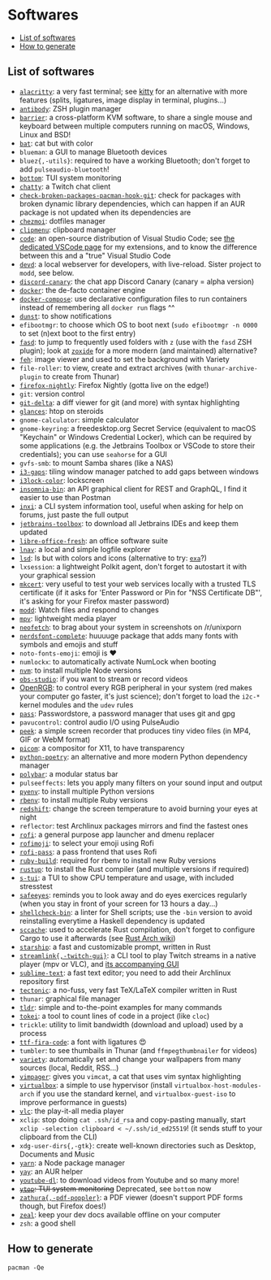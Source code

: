 # Softwares

<!-- toc -->

- [List of softwares](#list-of-softwares)
- [How to generate](#how-to-generate)

<!-- tocstop -->

## List of softwares

- [`alacritty`](https://github.com/alacritty/alacritty): a very fast terminal; see [kitty](https://sw.kovidgoyal.net/kitty/) for an alternative with more features (splits, ligatures, image display in terminal, plugins...)
- [`antibody`](https://github.com/getantibody/antibody): ZSH plugin manager
- [`barrier`](https://github.com/debauchee/barrier): a cross-platform KVM software, to share a single mouse and keyboard between multiple computers running on macOS, Windows, Linux and BSD!
- [`bat`](https://github.com/sharkdp/bat): cat but with color
- `blueman`: a GUI to manage Bluetooth devices
- `bluez{,-utils}`: required to have a working Bluetooth; don't forget to add `pulseaudio-bluetooth`!
- [`bottom`](https://github.com/ClementTsang/bottom): TUI system monitoring
- [`chatty`](https://chatty.github.io/): a Twitch chat client
- [`check-broken-packages-pacman-hook-git`](https://github.com/desbma/pacman-hooks): check for packages with broken dynamic library dependencies, which can happen if an AUR package is not updated when its dependencies are
- [`chezmoi`](https://www.chezmoi.io/): dotfiles manager
- [`clipmenu`](https://github.com/cdown/clipmenu): clipboard manager
- [`code`](https://code.visualstudio.com/): an open-source distribution of Visual Studio Code; see [the dedicated VSCode page](vscode.md) for my extensions, and to know the difference between this and a "true" Visual Studio Code
- [`devd`](https://github.com/cortesi/devd): a local webserver for developers, with live-reload. Sister project to `modd`, see below.
- [`discord-canary`](https://discord.com/): the chat app Discord Canary (canary = alpha version)
- [`docker`](https://www.docker.com/): the de-facto container engine
- [`docker-compose`](https://docs.docker.com/compose/): use declarative configuration files to run containers instead of remembering all `docker run` flags ^^
- [`dunst`](https://github.com/dunst-project/dunst): to show notifications
- `efibootmgr`: to choose which OS to boot next (`sudo efibootmgr -n 0000` to set (n)ext boot to the first entry)
- [`fasd`](https://github.com/clvv/fasd): to jump to frequently used folders with `z` (use with the `fasd` ZSH plugin); look at [`zoxide`](https://github.com/ajeetdsouza/zoxide) for a more modern (and maintained) alternative?
- [`feh`](https://feh.finalrewind.org/): image viewer and used to set the background with Variety
- `file-roller`: to view, create and extract archives (with `thunar-archive-plugin` to create from Thunar)
- [`firefox-nightly`](https://www.mozilla.org/en-US/firefox/): Firefox Nightly (gotta live on the edge!)
- `git`: version control
- [`git-delta`](https://github.com/dandavison/delta): a diff viewer for git (and more) with syntax highlighting
- [`glances`](https://github.com/nicolargo/glances): htop on steroids
- `gnome-calculator`: simple calculator
- `gnome-keyring`: a freedesktop.org Secret Service (equivalent to macOS "Keychain" or Windows Credential Locker), which can be required by some applications (e.g. the Jetbrains Toolbox or VSCode to store their credentials); you can use `seahorse` for a GUI
- `gvfs-smb`: to mount Samba shares (like a NAS)
- [`i3-gaps`](https://github.com/Airblader/i3): tiling window manager patched to add gaps between windows
- [`i3lock-color`](https://github.com/Raymo111/i3lock-color): lockscreen
- [`insomnia-bin`](https://insomnia.rest/): an API graphical client for REST and GraphQL, I find it easier to use than Postman
- [`inxi`](https://smxi.org/docs/inxi.htm): a CLI system information tool, useful when asking for help on forums, just paste the full output
- [`jetbrains-toolbox`](https://www.jetbrains.com/toolbox-app/): to download all Jetbrains IDEs and keep them updated
- [`libre-office-fresh`](https://www.libreoffice.org/): an office software suite
- [`lnav`](https://lnav.org/): a local and simple logfile explorer
- [`lsd`](https://github.com/Peltoche/lsd): ls but with colors and icons (alternative to try: [`exa`](https://github.com/ogham/exa)?)
- `lxsession`: a lightweight Polkit agent, don't forget to autostart it with your graphical session
- [`mkcert`](https://github.com/FiloSottile/mkcert): very useful to test your web services locally with a trusted TLS certificate (if it asks for 'Enter Password or Pin for "NSS Certificate DB"', it's asking for your Firefox master password)
- [`modd`](https://github.com/cortesi/modd): Watch files and respond to changes
- [`mpv`](https://mpv.io/): lightweight media player
- [`neofetch`](https://github.com/dylanaraps/neofetch): to brag about your system in screenshots on /r/unixporn
- [`nerdsfont-complete`](https://www.nerdfonts.com/): huuuuge package that adds many fonts with symbols and emojis and stuff
- `noto-fonts-emoji`: emoji is ❤️
- `numlockx`: to automatically activate NumLock when booting
- [`nvm`](https://github.com/nvm-sh/nvm): to install multiple Node versions
- [`obs-studio`](https://obsproject.com/): if you want to stream or record videos
- [OpenRGB](https://openrgb.org/): to control every RGB peripheral in your system (red makes your computer go faster, it's just science); don't forget to load the `i2c-*` kernel modules and the `udev` rules
- [`pass`](https://www.passwordstore.org/): Passwordstore, a password manager that uses git and gpg
- `pavucontrol`: control audio I/O using PulseAudio
- [`peek`](https://github.com/phw/peek): a simple screen recorder that produces tiny video files (in MP4, GIF or WebM format)
- [`picom`](https://github.com/yshui/picom): a compositor for X11, to have transparency
- [`python-poetry`](https://python-poetry.org/): an alternative and more modern Python dependency manager
- [`polybar`](https://polybar.github.io/): a modular status bar
- `pulseeffects`: lets you apply many filters on your sound input and output
- [`pyenv`](https://github.com/pyenv/pyenv): to install multiple Python versions
- [`rbenv`](https://github.com/rbenv/rbenv): to install multiple Ruby versions
- [`redshift`](http://jonls.dk/redshift/): change the screen temperature to avoid burning your eyes at night
- `reflector`: test Archlinux packages mirrors and find the fastest ones
- [`rofi`](https://github.com/davatorium/rofi): a general purpose app launcher and dmenu replacer
- [`rofimoji`](https://github.com/fdw/rofimoji/): to select your emoji using Rofi
- [`rofi-pass`](https://github.com/carnager/rofi-pass): a pass frontend that uses Rofi
- [`ruby-build`](https://github.com/rbenv/ruby-build): required for rbenv to install new Ruby versions
- [`rustup`](https://rustup.rs/): to install the Rust compiler (and multiple versions if required)
- [`s-tui`](https://github.com/amanusk/s-tui): a TUI to show CPU temperature and usage, with included stresstest
- [`safeeyes`](https://github.com/slgobinath/SafeEyes): reminds you to look away and do eyes exercices regularly (when you stay in front of your screen for 13 hours a day...)
- [`shellcheck-bin`](https://www.shellcheck.net/): a linter for Shell scripts; use the `-bin` version to avoid reinstalling everytime a Haskell dependency is updated
- [`sccache`](https://github.com/mozilla/sccache): used to accelerate Rust compilation, don't forget to configure Cargo to use it afterwards (see [Rust Arch wiki](https://wiki.archlinux.org/index.php/Rust#sccache))
- [`starship`](https://starship.rs/): a fast and customizable prompt, written in Rust
- [`streamlink{,-twitch-gui}`](https://streamlink.github.io/): a CLI tool to play Twitch streams in a native player (mpv or VLC), and [its accompanying GUI](https://streamlink.github.io/streamlink-twitch-gui/)
- [`sublime-text`](https://www.sublimetext.com/): a fast text editor; you need to add their Archlinux repository first
- [`tectonic`](https://tectonic-typesetting.github.io/): a no-fuss, very fast TeX/LaTeX compiler written in Rust
- `thunar`: graphical file manager
- [`tldr`](https://tldr.sh/): simple and to-the-point examples for many commands
- [`tokei`](https://github.com/XAMPPRocky/tokei): a tool to count lines of code in a project (like `cloc`)
- `trickle`: utility to limit bandwidth (download and upload) used by a process
- [`ttf-fira-code`](https://github.com/tonsky/FiraCode): a font with ligatures 😍
- `tumbler`: to see thumbails in Thunar (and `ffmpegthumbnailer` for videos)
- [`variety`](https://peterlevi.com/variety/): automatically set and change your wallpapers from many sources (local, Reddit, RSS...)
- [`vimpager`](https://github.com/rkitover/vimpager): gives you `vimcat`, a cat that uses vim syntax highlighting
- [`virtualbox`](https://www.virtualbox.org/): a simple to use hypervisor (install `virtualbox-host-modules-arch` if you use the standard kernel, and `virtualbox-guest-iso` to improve performance in guests)
- [`vlc`](https://www.videolan.org/vlc/): the play-it-all media player
- `xclip`: stop doing `cat .ssh/id_rsa` and copy-pasting manually, start `xclip -selection clipboard < ~/.ssh/id_ed25519`! (it sends stuff to your clipboard from the CLI)
- `xdg-user-dirs{,-gtk}`: create well-known directories such as Desktop, Documents and Music
- [`yarn`](https://yarnpkg.com/): a Node package manager
- [`yay`](https://github.com/Jguer/yay): an AUR helper
- [`youtube-dl`](https://ytdl-org.github.io/youtube-dl/): to download videos from Youtube and so many more!
- ~~[`ytop`](https://github.com/cjbassi/ytop): TUI system monitoring~~ Deprecated, see `bottom` now
- [`zathura{,-pdf-poppler}`](https://pwmt.org/projects/zathura/): a PDF viewer (doesn't support PDF forms though, but Firefox does!)
- [`zeal`](https://zealdocs.org/): keep your dev docs available offline on your computer
- `zsh`: a good shell

## How to generate

`pacman -Qe`

